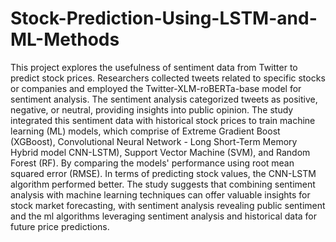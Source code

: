 # Stock-Prediction-Using-LSTM-and-ML-Methods
This project explores the usefulness of sentiment data from Twitter to predict stock prices. Researchers collected tweets related to specific stocks or companies and employed the Twitter-XLM-roBERTa-base model for sentiment analysis. The sentiment analysis categorized tweets as positive, negative, or neutral, providing insights into public opinion. The study integrated this sentiment data with historical stock prices to train machine learning (ML) models, which comprise of Extreme Gradient Boost (XGBoost), Convolutional Neural Network - Long Short-Term Memory Hybrid model CNN-LSTM), Support Vector Machine (SVM), and Random Forest (RF). By comparing the models' performance using root mean squared error (RMSE). In terms of predicting stock values, the CNN-LSTM algorithm performed better. The study suggests that combining sentiment analysis with machine learning techniques can offer valuable insights for stock market forecasting, with sentiment analysis revealing public sentiment and the ml algorithms leveraging sentiment analysis and historical data for future price predictions.
